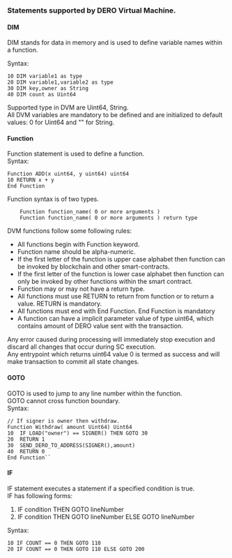 ### Statements supported by  DERO Virtual Machine.  

#### DIM 
DIM stands for data in memory and is used to define variable names within a function.  

Syntax:
```
10 DIM variable1 as type 
20 DIM variable1,variable2 as type
30 DIM key,owner as String
40 DIM count as Uint64
```  
Supported type in DVM are Uint64, String.  
All DVM variables are mandatory to be defined and are initialized to default values: 0 for Uint64  and "" for String.  

#### Function  
Function statement is used to define a function.  
Syntax:  
```
Function ADD(x uint64, y uint64) uint64 
10 RETURN x + y
End Function
```  
Function syntax is of two types.  
```
    Function function_name( 0 or more arguments )
    Function function_name( 0 or more arguments ) return type
```
DVM functions follow some following rules:  
* All functions begin with Function keyword. 
* Function name should be alpha-numeric.
* If the first letter of the function is upper case alphabet then function can be invoked by blockchain and other smart-contracts. 
* If the first letter of the function is lower case alphabet then function can only be invoked by other functions within the smart contract.
* Function may or may not have a return type.
* All functions must use RETURN to return from function or to return a value. RETURN is mandatory.
* All functions must end with End Function. End Function is mandatory
* A function can have a implicit parameter value of type uint64, which contains amount of DERO value sent with the transaction.

Any error caused during processing will immediately stop execution and discard all changes that occur during SC execution.  
Any entrypoint which returns uint64 value 0 is termed as success and will make transaction to commit all state changes.  

#### GOTO
GOTO is used to jump to any line number within the function.  
GOTO cannot cross function boundary.  
Syntax:  
```
// If signer is owner then withdraw. 
Function Withdraw( amount Uint64) Uint64 
10  IF LOAD("owner") == SIGNER() THEN GOTO 30 
20  RETURN 1
30  SEND_DERO_TO_ADDRESS(SIGNER(),amount)
40  RETURN 0
End Function``
```

#### IF  
IF statement executes a statement if a specified condition is true.  
IF has following forms:
1. IF condition THEN GOTO lineNumber
2. IF condition THEN GOTO lineNumber ELSE GOTO lineNumber  
  
Syntax:  
```
10 IF COUNT == 0 THEN GOTO 110
20 IF COUNT == 0 THEN GOTO 110 ELSE GOTO 200
```

